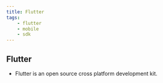 ```yaml
---
title: Flutter
tags:
	- flutter
	- mobile
	- sdk
---
```


## Flutter

- Flutter is an open source cross platform development kit.
